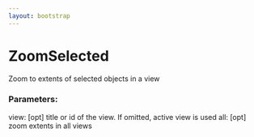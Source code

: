 ```yaml
---
layout: bootstrap
---
```


# ZoomSelected

Zoom to extents of selected objects in a view
        

### Parameters:

view: [opt] title or id of the view. If omitted, active view is used
all: [opt] zoom extents in all views
        


